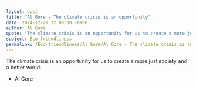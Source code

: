 ```yaml
---
layout: post
title: "Al Gore - The climate crisis is an opportunity"
date: 2024-12-28 12:00:00 -0000
author: Al Gore
quote: "The climate crisis is an opportunity for us to create a more just society and a better world."
subject: Eco-friendliness
permalink: /Eco-friendliness/Al Gore/Al Gore - The climate crisis is an opportunity
---
```


The climate crisis is an opportunity for us to create a more just society and a better world.

- Al Gore
